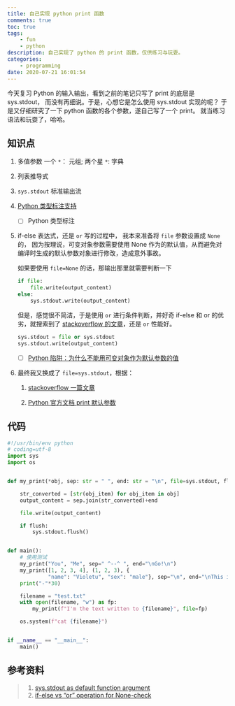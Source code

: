 ```yaml
---
title: 自己实现 python print 函数
comments: true
toc: true
tags:
    - fun
    - python
description: 自己实现了 python 的 print 函数，仅供练习与玩耍。
categories:
    - programming
date: 2020-07-21 16:01:54
---
```


今天复习 Python 的输入输出，看到之前的笔记只写了 print 的底层是 sys.stdout， 而没有再细说。于是，心想它是怎么使用 sys.stdout 实现的呢？ 于是又仔细研究了一下 python 函数的各个参数，遂自己写了一个 print。 就当练习语法和玩耍了，哈哈。

## 知识点

1. 多值参数
   一个 `*`： 元组; 两个星 `*`: 字典

2. 列表推导式

3. `sys.stdout` 标准输出流

4. [Python 类型标注支持](https://docs.python.org/zh-cn/3.8/library/typing.html)

    - [ ] Python 类型标注

5. if-else 表达式，还是 `or`
   写的过程中， 我本来准备将 `file` 参数设置成 `None` 的， 因为按理说，可变对象参数需要使用 None 作为的默认值，从而避免对编译时生成的默认参数对象进行修改，造成意外事故。

    如果要使用 `file=None` 的话，那输出那里就需要判断一下

    ```python
    if file:
        file.write(output_content)
    else:
        sys.stdout.write(output_content)
    ```

    但是，感觉很不简洁，于是使用 `or` 进行条件判断，并好奇 if-else 和 or 的优劣，就搜索到了 [stackoverflow 的文章](https://stackoverflow.com/questions/51802974/if-else-vs-or-operation-for-none-check)，还是 `or` 性能好。

    ```python
    sys.stdout = file or sys.stdout
    sys.stdout.write(output_content)
    ```

    - [ ] [Python 陷阱：为什么不能用可变对象作为默认参数的值](https://foofish.net/python-tricks.html)

6. 最终我又换成了 `file=sys.stdout`，根据：

    1. [stackoverflow 一篇文章](https://stackoverflow.com/questions/42762120/sys-stdout-as-default-function-argument)

    2. [Python 官方文档 print 默认参数](https://docs.python.org/3.5/library/functions.html?highlight=built#print)

## 代码

```python
#!/usr/bin/env python
# coding=utf-8
import sys
import os


def my_print(*obj, sep: str = " ", end: str = "\n", file=sys.stdout, flush: bool = False) -> None:

    str_converted = [str(obj_item) for obj_item in obj]
    output_content = sep.join(str_converted)+end

    file.write(output_content)

    if flush:
        sys.stdout.flush()


def main():
    # 使用测试
    my_print("You", "Me", sep=" ^--^ ", end="\nGo!\n")
    my_print([1, 2, 3, 4], (1, 2, 3), {
             "name": "Violetu", "sex": "male"}, sep="\n", end="\nThis is the end!\n")
    print("-"*30)

    filename = "test.txt"
    with open(filename, "w") as fp:
        my_print(f"I'm the text written to {filename}", file=fp)

    os.system(f"cat {filename}")


if __name__ == "__main__":
    main()
```

## 参考资料

> 1. [sys.stdout as default function argument](https://stackoverflow.com/questions/42762120/sys-stdout-as-default-function-argument)
> 2. [if-else vs “or” operation for None-check](https://stackoverflow.com/questions/51802974/if-else-vs-or-operation-for-none-check)
